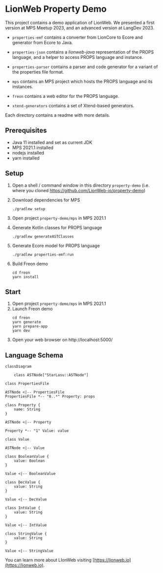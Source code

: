 # LionWeb Property Demo

This project contains a demo application of LionWeb.
We presented a first version at MPS Meetup 2023, and an advanced version at LangDev 2023.

* `properties-emf` contains a converter from LionCore to Ecore and generator from Ecore to Java.

* `properties-json` contains a _lionweb-java_ representation of the PROPS language, and a helper to access PROPS language and instance.

* `properties-parser` contains a parser and code generator for a variant of the properties file format.

* `mps` contains an MPS project which hosts the PROPS language and its instances.

* `freon` contains a web editor for the PROPS language.

* `xtend-generators` contains a set of Xtend-based generators.

Each directory contains a readme with more details.

## Prerequisites
* Java 11 installed and set as current JDK
* MPS 2021.1 installed
* nodejs installed
* yarn installed

## Setup

1. Open a shell / command window in this directory `property-demo` (i.e. where you cloned https://github.com/LionWeb-io/property-demo)

2. Download dependencies for MPS
   ```shell
   ./gradlew setup
   ```

3. Open project `property-demo/mps` in MPS 2021.1 

4. Generate Kotlin classes for PROPS language
   ```shell
   ./gradlew generateASTClasses
   ```

5. Generate Ecore model for PROPS language
   ```shell
   ./gradlew properties-emf:run
   ```
  
6. Build Freon demo
   ```shell
   cd freon
   yarn install
   ```

## Start
1. Open project `property-demo/mps` in MPS 2021.1
2. Launch Freon demo
   ```shell
   cd freon
   yarn generate
   yarn prepare-app
   yarn dev
   ```
3. Open your web browser on http://localhost:5000/



## Language Schema

```mermaid
classDiagram

    class ASTNode["StarLasu::ASTNode"]

class PropertiesFile

ASTNode <|-- PropertiesFile
PropertiesFile *-- "0..*" Property: props 

class Property {
    name: String
}

ASTNode <|-- Property

Property *-- "1" Value: value

class Value

ASTNode <|-- Value

class BooleanValue {
    value: Boolean
}

Value <|-- BooleanValue

class DecValue {
    value: String
}

Value <|-- DecValue

class IntValue {
    value: String
}

Value <|-- IntValue

class StringValue {
    value: String
}

Value <|-- StringValue
```

You can learn more about LIonWeb visiting [https://lionweb.io](https://lionweb.io).
